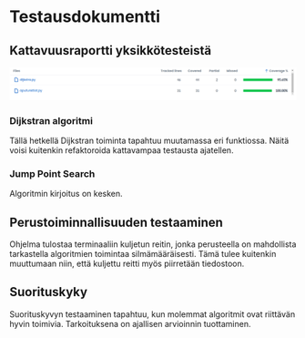 # Testausdokumentti
## Kattavuusraportti yksikkötesteistä
![testikattavuus](https://github.com/henriimmonen/shortestroute/blob/main/dokumentaatio/kuvat/coverage.png)
### Dijkstran algoritmi
Tällä hetkellä Dijkstran toiminta tapahtuu muutamassa eri funktiossa. Näitä voisi kuitenkin refaktoroida kattavampaa testausta ajatellen.
### Jump Point Search
Algoritmin kirjoitus on kesken.

## Perustoiminnallisuuden testaaminen
Ohjelma tulostaa terminaaliin kuljetun reitin, jonka perusteella on mahdollista tarkastella algoritmien toimintaa silmämääräisesti. Tämä tulee kuitenkin muuttumaan niin, että kuljettu reitti myös piirretään tiedostoon. 

## Suorituskyky
Suorituskyvyn testaaminen tapahtuu, kun molemmat algoritmit ovat riittävän hyvin toimivia. Tarkoituksena on ajallisen arvioinnin tuottaminen.
